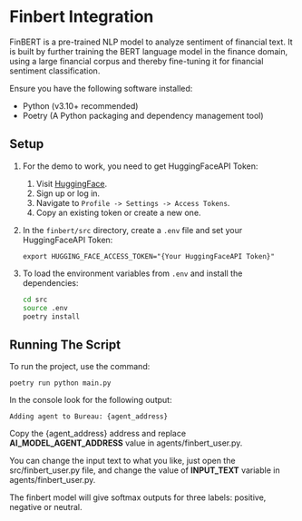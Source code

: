 # Finbert Integration

FinBERT is a pre-trained NLP model to analyze sentiment of financial text. It is built by further training the BERT language model in the finance domain, using a large financial corpus and thereby fine-tuning it for financial sentiment classification.

Ensure you have the following software installed:

- Python (v3.10+ recommended)
- Poetry (A Python packaging and dependency management tool)

## Setup

1. For the demo to work, you need to get HuggingFaceAPI Token:

    1. Visit [HuggingFace](https://huggingface.co/).
    2. Sign up or log in.
    3. Navigate to `Profile -> Settings -> Access Tokens`.
    4. Copy an existing token or create a new one.

2. In the `finbert/src` directory, create a `.env` file and set your HuggingFaceAPI Token:

    ```
    export HUGGING_FACE_ACCESS_TOKEN="{Your HuggingFaceAPI Token}"
    ```

3. To load the environment variables from `.env` and install the dependencies:

    ```bash
    cd src
    source .env
    poetry install
    ```

## Running The Script

To run the project, use the command:

```
poetry run python main.py
```

In the console look for the following output:

```
Adding agent to Bureau: {agent_address}

```

Copy the {agent_address} address and replace **AI_MODEL_AGENT_ADDRESS** value in agents/finbert_user.py.


You can change the input text to what you like, just open the src/finbert_user.py file, and change the value of **INPUT_TEXT** variable in agents/finbert_user.py.

The finbert model will give softmax outputs for three labels: positive, negative or neutral.
